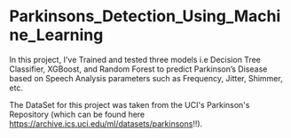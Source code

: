 # Parkinsons_Detection_Using_Machine_Learning

In this project, I've Trained and tested three models i.e Decision Tree Classifier, XGBoost, and Random Forest to predict Parkinson’s
Disease based on Speech Analysis parameters such as Frequency, Jitter, Shimmer, etc. 

The DataSet for this project was taken from the UCI's Parkinson's Repository (which can be found here https://archive.ics.uci.edu/ml/datasets/parkinsons!!).
